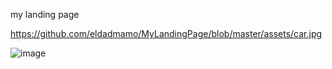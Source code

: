 my landing page


https://github.com/eldadmamo/MyLandingPage/blob/master/assets/car.jpg

![image](https://github.com/eldadmamo/MyLandingPage/assets/71949682/66c8ea38-87c5-4cf5-b5ed-d507844de9ed)
